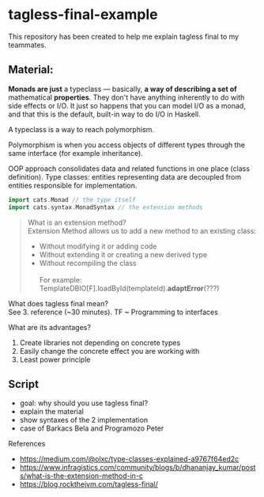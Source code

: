 # tagless-final-example

This repository has been created to help me explain tagless final to my teammates.

## Material:

**Monads are just** a typeclass — basically, **a way of describing a set of** mathematical **properties**. They don't have anything
inherently to do with side effects or I/O. It just so happens that you can model I/O as a monad, and that this is the
default, built-in way to do I/O in Haskell.

A typeclass is a way to reach polymorphism.

Polymorphism is when you access objects of different types through the same interface (for example inheritance).

OOP approach consolidates data and related functions in one place (class definition). Type classes: entities
representing data are decoupled from entities responsible for implementation.

```scala
import cats.Monad // the type itself
import cats.syntax.MonadSyntax // the extension methods
```

>What is an extension method? <br/>
Extension Method allows us to add a new method to an existing class:
>- Without modifying it or adding code
>- Without extending it or creating a new derived type
>- Without recompiling the class<br/><br/>
>For example: TemplateDBIO[F].loadById(templateId).**adaptError**(???)

What does tagless final mean? <br />
See 3. reference (~30 minutes). TF ~ Programming to interfaces

What are its advantages?
1. Create libraries not depending on concrete types
2. Easily change the concrete effect you are working with
3. Least power principle

## Script

- goal: why should you use tagless final?
- explain the material
- show syntaxes of the 2 implementation
- case of Barkacs Bela and Programozo Peter

References
- https://medium.com/@olxc/type-classes-explained-a9767f64ed2c
- https://www.infragistics.com/community/blogs/b/dhananjay_kumar/posts/what-is-the-extension-method-in-c
- https://blog.rockthejvm.com/tagless-final/